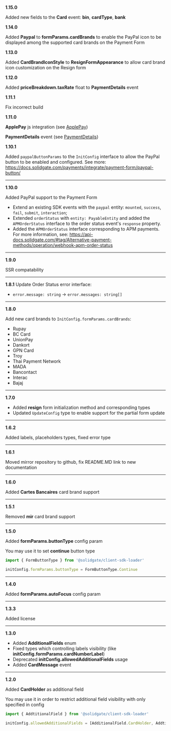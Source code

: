**1.15.0**

Added new fields to the **Card** event: **bin**, **cardType**, **bank**

**1.14.0**

Added **Paypal** to **formParams.cardBrands** to enable the PayPal icon to be displayed among the supported card brands on the Payment Form 

**1.13.0**

Added **CardBrandIconStyle** to **ResignFormAppearance** to allow card brand icon customization on the Resign form

**1.12.0**

Added **priceBreakdown.taxRate** float to **PaymentDetails** event

**1.11.1**

Fix incorrect build

**1.11.0**

**ApplePay** js integration (see [ApplePay](https://docs.solidgate.com/payments/integrate/payment-form/apple-pay/))

**PaymentDetails** event (see [PaymentDetails](https://docs.solidgate.com/payments/integrate/payment-form/form-events/#payment-details))

**1.10.1**

Added `paypalButtonParams` to the `InitConfig` interface to allow the PayPal button to be enabled and configured. See more: https://docs.solidgate.com/payments/integrate/payment-form/paypal-button/ 

***

**1.10.0**

Added PayPal support to the Payment Form

- Extend an existing SDK events with the `paypal` entity: `mounted`, `success`, `fail`, `submit`, `interaction`;
- Extended `orderStatus` with `entity: PayableEntity` and added the `APMOrderStatus` interface to the order status event's `response` property.
- Added the `APMOrderStatus` interface corresponding to APM payments. For more information, see: https://api-docs.solidgate.com/#tag/Alternative-payment-methods/operation/webhook-apm-order-status

***

**1.9.0**

SSR compatability

***

**1.8.1**
Update Order Status error interface:
 - `error.message: string` -> `error.messages: string[]`

***

**1.8.0**

Add new card brands to `InitConfig.formParams.cardBrands`:

- Rupay
- BC Card
- UnionPay
- Dankort
- GPN Card
- Troy
- Thai Payment Network
- MADA
- Bancontact
- Interac
- Bajaj

***

**1.7.0**

- Added **resign** form initialization method and corresponding types
- Updated ```UpdateConfig```  type to enable support for the partial form update

***

**1.6.2**

Added labels, placeholders types, fixed error type

***

**1.6.1**

Moved mirror repository to github, fix README.MD link to new documentation

***

**1.6.0**

Added  **Cartes Bancaires** card brand support

***

**1.5.1**

Removed **mir** card brand support

***

**1.5.0**

Added **formParams.buttonType** config param

You may use it to set **continue** button type
```typescript
import { FormButtonType } from '@solidgate/client-sdk-loader'

initConfig.formParams.buttonType = FormButtonType.Continue
```

***

**1.4.0**

Added **formParams.autoFocus** config param

***

**1.3.3**

Added license

***

**1.3.0**


- Added **AdditionalFields** enum
- Fixed types which controlling labels visibility (like **initConfig.formParams.cardNumberLabel**)
- Deprecated **initConfig.allowedAdditionalFields** usage
- Added **CardMessage** event

***

**1.2.0**

Added **CardHolder** as additional field

You may use it in order to restrict additional field visibility with only specified in config
```typescript
import { AddtitionalField } from '@solidgate/client-sdk-loader'

initConfig.allowedAdditionalFields = [AdditionalField.CardHolder, AddtitionalField.Pin]
```

